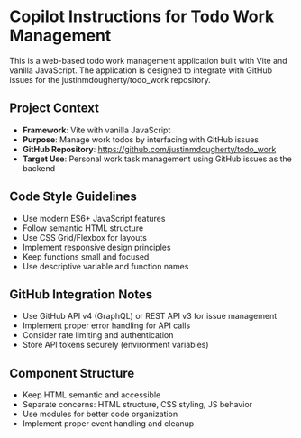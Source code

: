 # Copilot Instructions for Todo Work Management

<!-- Use this file to provide workspace-specific custom instructions to Copilot. For more details, visit https://code.visualstudio.com/docs/copilot/copilot-customization#_use-a-githubcopilotinstructionsmd-file -->

This is a web-based todo work management application built with Vite and vanilla JavaScript. The application is designed to integrate with GitHub issues for the justinmdougherty/todo_work repository.

## Project Context

- **Framework**: Vite with vanilla JavaScript
- **Purpose**: Manage work todos by interfacing with GitHub issues
- **GitHub Repository**: https://github.com/justinmdougherty/todo_work
- **Target Use**: Personal work task management using GitHub issues as the backend

## Code Style Guidelines

- Use modern ES6+ JavaScript features
- Follow semantic HTML structure
- Use CSS Grid/Flexbox for layouts
- Implement responsive design principles
- Keep functions small and focused
- Use descriptive variable and function names

## GitHub Integration Notes

- Use GitHub API v4 (GraphQL) or REST API v3 for issue management
- Implement proper error handling for API calls
- Consider rate limiting and authentication
- Store API tokens securely (environment variables)

## Component Structure

- Keep HTML semantic and accessible
- Separate concerns: HTML structure, CSS styling, JS behavior
- Use modules for better code organization
- Implement proper event handling and cleanup
